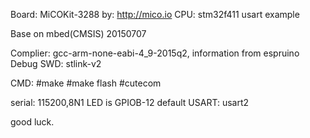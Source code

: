 Board: MiCOKit-3288 by: http://mico.io
  CPU: stm32f411 
usart example

Base on mbed(CMSIS) 20150707

Complier: gcc-arm-none-eabi-4_9-2015q2, information from espruino
Debug SWD: stlink-v2

CMD:
#make
#make flash
#cutecom 

serial: 115200,8N1
LED is GPIOB-12
default USART: usart2
 
good luck.

